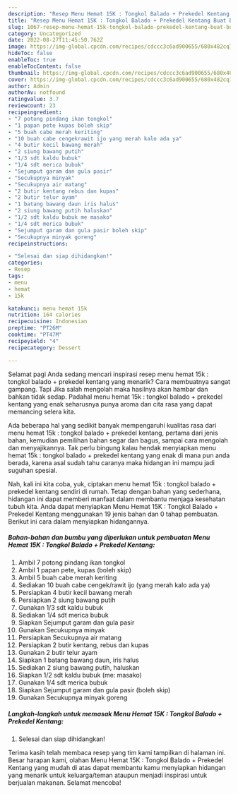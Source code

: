 ```yaml
---
description: "Resep Menu Hemat 15K : Tongkol Balado + Prekedel Kentang Buat Buka Puasa"
title: "Resep Menu Hemat 15K : Tongkol Balado + Prekedel Kentang Buat Buka Puasa"
slug: 1067-resep-menu-hemat-15k-tongkol-balado-prekedel-kentang-buat-buka-puasa
category: Uncategorized
date: 2022-08-27T11:45:50.762Z
image: https://img-global.cpcdn.com/recipes/cdccc3c6ad900655/680x482cq70/menu-hemat-15k-tongkol-balado-prekedel-kentang-foto-resep-utama.jpg
hideToc: false
enableToc: true
enableTocContent: false
thumbnail: https://img-global.cpcdn.com/recipes/cdccc3c6ad900655/680x482cq70/menu-hemat-15k-tongkol-balado-prekedel-kentang-foto-resep-utama.jpg
cover: https://img-global.cpcdn.com/recipes/cdccc3c6ad900655/680x482cq70/menu-hemat-15k-tongkol-balado-prekedel-kentang-foto-resep-utama.jpg
author: Admin
authorAv: notfound
ratingvalue: 3.7
reviewcount: 23
recipeingredient:
- "7 potong pindang ikan tongkol"
- "1 papan pete kupas boleh skip"
- "5 buah cabe merah keriting"
- "10 buah cabe cengekrawit ijo yang merah kalo ada ya"
- "4 butir kecil bawang merah"
- "2 siung bawang putih"
- "1/3 sdt kaldu bubuk"
- "1/4 sdt merica bubuk"
- "Sejumput garam dan gula pasir"
- "Secukupnya minyak"
- "Secukupnya air matang"
- "2 butir kentang rebus dan kupas"
- "2 butir telur ayam"
- "1 batang bawang daun iris halus"
- "2 siung bawang putih haluskan"
- "1/2 sdt kaldu bubuk me masako"
- "1/4 sdt merica bubuk"
- "Sejumput garam dan gula pasir boleh skip"
- "Secukupnya minyak goreng"
recipeinstructions:

- "Selesai dan siap dihidangkan!"
categories:
- Resep
tags:
- menu
- hemat
- 15k

katakunci: menu hemat 15k 
nutrition: 164 calories
recipecuisine: Indonesian
preptime: "PT26M"
cooktime: "PT47M"
recipeyield: "4"
recipecategory: Dessert

---
```



Selamat pagi Anda sedang mencari inspirasi resep menu hemat 15k : tongkol balado + prekedel kentang yang menarik? Cara membuatnya sangat gampang. Tapi Jika salah mengolah maka hasilnya akan hambar dan bahkan tidak sedap. Padahal menu hemat 15k : tongkol balado + prekedel kentang yang enak seharusnya punya aroma dan cita rasa yang dapat memancing selera kita.


Ada beberapa hal yang sedikit banyak mempengaruhi kualitas rasa dari menu hemat 15k : tongkol balado + prekedel kentang, pertama dari jenis bahan, kemudian pemilihan bahan segar dan bagus, sampai cara mengolah dan menyajikannya. Tak perlu bingung kalau hendak menyiapkan menu hemat 15k : tongkol balado + prekedel kentang yang enak di mana pun anda berada, karena asal sudah tahu caranya maka hidangan ini mampu jadi suguhan spesial.




Nah, kali ini kita coba, yuk, ciptakan menu hemat 15k : tongkol balado + prekedel kentang sendiri di rumah. Tetap dengan bahan yang sederhana, hidangan ini dapat memberi manfaat dalam membantu menjaga kesehatan tubuh kita. Anda dapat menyiapkan Menu Hemat 15K : Tongkol Balado + Prekedel Kentang menggunakan 19 jenis bahan dan 0 tahap pembuatan. Berikut ini cara dalam menyiapkan hidangannya.

<!--inarticleads1-->

##### Bahan-bahan dan bumbu yang diperlukan untuk pembuatan Menu Hemat 15K : Tongkol Balado + Prekedel Kentang:

1. Ambil 7 potong pindang ikan tongkol
1. Ambil 1 papan pete, kupas (boleh skip)
1. Ambil 5 buah cabe merah keriting
1. Sediakan 10 buah cabe cengek/rawit ijo (yang merah kalo ada ya)
1. Persiapkan 4 butir kecil bawang merah
1. Persiapkan 2 siung bawang putih
1. Gunakan 1/3 sdt kaldu bubuk
1. Sediakan 1/4 sdt merica bubuk
1. Siapkan Sejumput garam dan gula pasir
1. Gunakan Secukupnya minyak
1. Persiapkan Secukupnya air matang
1. Persiapkan 2 butir kentang, rebus dan kupas
1. Gunakan 2 butir telur ayam
1. Siapkan 1 batang bawang daun, iris halus
1. Sediakan 2 siung bawang putih, haluskan
1. Siapkan 1/2 sdt kaldu bubuk (me: masako)
1. Gunakan 1/4 sdt merica bubuk
1. Siapkan Sejumput garam dan gula pasir (boleh skip)
1. Gunakan Secukupnya minyak goreng




<!--inarticleads2-->

##### Langkah-langkah untuk memasak Menu Hemat 15K : Tongkol Balado + Prekedel Kentang:


1. Selesai dan siap dihidangkan!



Terima kasih telah membaca resep yang tim kami tampilkan di halaman ini. Besar harapan kami, olahan Menu Hemat 15K : Tongkol Balado + Prekedel Kentang yang mudah di atas dapat membantu kamu menyiapkan hidangan yang menarik untuk keluarga/teman ataupun menjadi inspirasi untuk berjualan makanan. Selamat mencoba!
